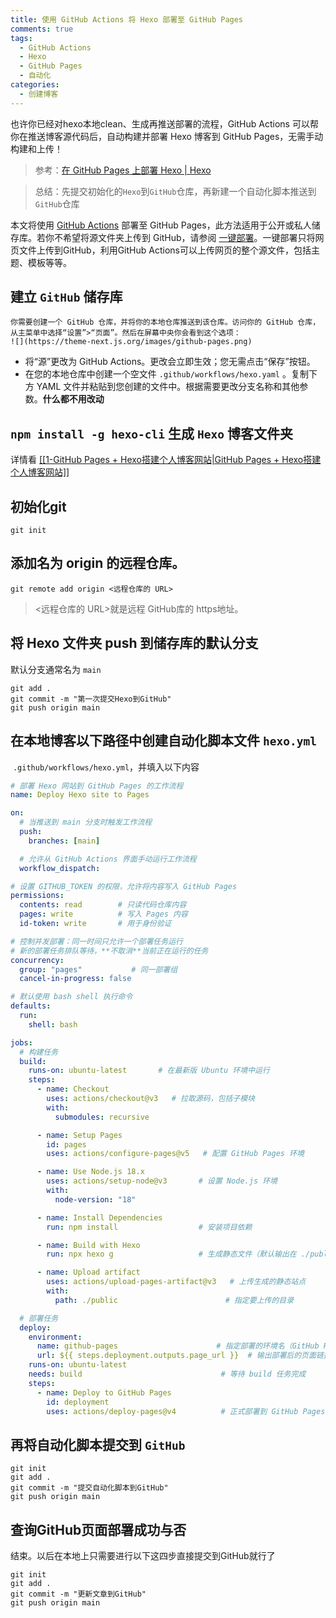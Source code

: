 ```yaml
---
title: 使用 GitHub Actions 将 Hexo 部署至 GitHub Pages
comments: true
tags:
  - GitHub Actions
  - Hexo
  - GitHub Pages
  - 自动化
categories:
  - 创建博客
---
```


也许你已经对hexo本地clean、生成再推送部署的流程，GitHub Actions 可以帮你在推送博客源代码后，自动构建并部署 Hexo 博客到 GitHub Pages，无需手动构建和上传！
<!-- more -->

> 参考：[在 GitHub Pages 上部署 Hexo | Hexo](https://hexo.io/zh-cn/docs/github-pages)

> 总结：先提交初始化的`Hexo`到`GitHub`仓库，再新建一个自动化脚本推送到`GitHub`仓库

本文将使用 [GitHub Actions](https://docs.github.com/zh/actions) 部署至 GitHub Pages，此方法适用于公开或私人储存库。若你不希望将源文件夹上传到 GitHub，请参阅 [一键部署](app://obsidian.md/index.html#%E4%B8%80%E9%94%AE%E9%83%A8%E7%BD%B2)。一键部署只将网页文件上传到GitHub，利用GitHub Actions可以上传网页的整个源文件，包括主题、模板等等。

## 建立 `GitHub` 储存库
	你需要创建一个 GitHub 仓库，并将你的本地仓库推送到该仓库。访问你的 GitHub 仓库，从主菜单中选择“设置”>“页面”。然后在屏幕中央你会看到这个选项：
	![](https://theme-next.js.org/images/github-pages.png)
- 将“源”更改为 GitHub Actions。更改会立即生效；您无需点击“保存”按钮。
- 在您的本地仓库中创建一个空文件 `.github/workflows/hexo.yaml` 。复制下方 YAML 文件并粘贴到您创建的文件中。根据需要更改分支名称和其他参数。**什么都不用改动**

## `npm install -g hexo-cli` 生成 `Hexo` 博客文件夹  
详情看 [[[1-GitHub Pages + Hexo搭建个人博客网站|GitHub Pages + Hexo搭建个人博客网站]] ](https://zhchhe.github.io/BlogActions/2025/08/01/GitHub-Pages-Hexo%E6%90%AD%E5%BB%BA%E4%B8%AA%E4%BA%BA%E5%8D%9A%E5%AE%A2%E7%BD%91%E7%AB%99/#more)
## 初始化git
```
git init
```
## 添加名为 origin 的远程仓库。
```
git remote add origin <远程仓库的 URL>
```
> <远程仓库的 URL>就是远程 GitHub库的 https地址。
## 将 Hexo 文件夹 push 到储存库的默认分支
默认分支通常名为 `main`
```
git add .
git commit -m "第一次提交Hexo到GitHub"
git push origin main
```
## 在本地博客以下路径中创建自动化脚本文件 `hexo.yml`
 `.github/workflows/hexo.yml`，并填入以下内容
```yml
# 部署 Hexo 网站到 GitHub Pages 的工作流程
name: Deploy Hexo site to Pages

on:
  # 当推送到 main 分支时触发工作流程
  push:
    branches: [main]

  # 允许从 GitHub Actions 界面手动运行工作流程
  workflow_dispatch:

# 设置 GITHUB_TOKEN 的权限，允许将内容写入 GitHub Pages
permissions:
  contents: read        # 只读代码仓库内容
  pages: write          # 写入 Pages 内容
  id-token: write       # 用于身份验证

# 控制并发部署：同一时间只允许一个部署任务运行
# 新的部署任务排队等待，**不取消**当前正在运行的任务
concurrency:
  group: "pages"           # 同一部署组
  cancel-in-progress: false

# 默认使用 bash shell 执行命令
defaults:
  run:
    shell: bash

jobs:
  # 构建任务
  build:
    runs-on: ubuntu-latest       # 在最新版 Ubuntu 环境中运行
    steps:
      - name: Checkout
        uses: actions/checkout@v3   # 拉取源码，包括子模块
        with:
          submodules: recursive

      - name: Setup Pages
        id: pages
        uses: actions/configure-pages@v5   # 配置 GitHub Pages 环境

      - name: Use Node.js 18.x
        uses: actions/setup-node@v3       # 设置 Node.js 环境
        with:
          node-version: "18"

      - name: Install Dependencies
        run: npm install                  # 安装项目依赖

      - name: Build with Hexo
        run: npx hexo g                   # 生成静态文件（默认输出在 ./public）

      - name: Upload artifact
        uses: actions/upload-pages-artifact@v3   # 上传生成的静态站点
        with:
          path: ./public                        # 指定要上传的目录

  # 部署任务
  deploy:
    environment:
      name: github-pages                      # 指定部署的环境名（GitHub Pages）
      url: ${{ steps.deployment.outputs.page_url }}  # 输出部署后的页面链接
    runs-on: ubuntu-latest
    needs: build                               # 等待 build 任务完成
    steps:
      - name: Deploy to GitHub Pages
        id: deployment
        uses: actions/deploy-pages@v4          # 正式部署到 GitHub Pages

```
## 再将自动化脚本提交到 `GitHub`
```
git init
git add .
git commit -m "提交自动化脚本到GitHub"
git push origin main
```
## 查询GitHub页面部署成功与否
结束。以后在本地上只需要进行以下这四步直接提交到GitHub就行了
```
git init
git add .
git commit -m "更新文章到GitHub"
git push origin main
```
